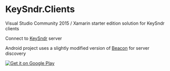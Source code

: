 # KeySndr.Clients
Visual Studio Community 2015 / Xamarin starter edition solution for KeySndr clients

Connect to [KeySndr] server

Android project uses a slightly modified version of [Beacon] for server discovery

<a href="https://play.google.com/store/apps/details?id=com.blockz3d.keysndr_web">
	<img alt="Get it on Google Play" src="https://developer.android.com/images/brand/en_generic_rgb_wo_60.png" />
</a>

[//]: # (These are reference links used in the body of this note and get stripped out when the markdown processor does its job. There is no need to format nicely because it shouldn't be seen. Thanks SO - http://stackoverflow.com/questions/4823468/store-comments-in-markdown-syntax)

   [KeySndr]: <https://github.com/samiy-xx/keysndr>
   [Beacon]: <https://github.com/rix0rrr/beacon>